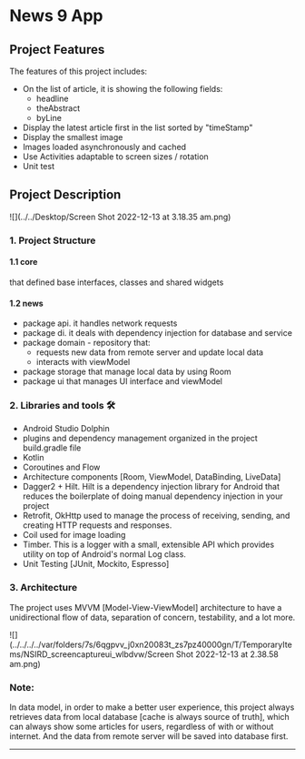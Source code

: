 # News 9 App

## Project Features
The features of this project includes:
* On the list of article, it is showing the following fields:
  * headline
  * theAbstract
  * byLine
* Display the latest article first in the list sorted by "timeStamp"
* Display the smallest image
* Images loaded asynchronously and cached
* Use Activities adaptable to screen sizes / rotation
* Unit test

## Project Description
![](../../Desktop/Screen Shot 2022-12-13 at 3.18.35 am.png)

### 1. Project Structure

#### 1.1 core
that defined base interfaces, classes and shared widgets

#### 1.2 news
- package api. it handles network requests
- package di. it deals with dependency injection for database and service
- package domain - repository that:
  * requests new data from remote server and update local data
  * interacts with viewModel
- package storage that manage local data by using Room
- package ui that manages UI interface and viewModel

### 2. Libraries and tools 🛠

- Android Studio Dolphin
- plugins and dependency management organized in the project build.gradle file
- Kotlin
- Coroutines and Flow
- Architecture components [Room, ViewModel, DataBinding, LiveData]
- Dagger2 + Hilt. Hilt is a dependency injection library for Android that reduces the boilerplate of doing manual dependency injection in your project
- Retrofit, OkHttp used to manage the process of receiving, sending, and creating HTTP requests and responses.
- Coil used for image loading
- Timber. This is a logger with a small, extensible API which provides utility on top of Android's normal Log class.
- Unit Testing [JUnit, Mockito, Espresso]


### 3. Architecture

The project uses MVVM [Model-View-ViewModel] architecture to have a unidirectional flow of data, separation of concern, testability, and a lot more.

![](../../../../var/folders/7s/6qgpvv_j0xn20083t_zs7pz40000gn/T/TemporaryItems/NSIRD_screencaptureui_wlbdvw/Screen Shot 2022-12-13 at 2.38.58 am.png)

### Note:
In data model, in order to make a better user experience, this project always retrieves data from local database [cache is always source of truth], which can always show some articles for users, regardless of with or without internet.
And the data from remote server will be saved into database first. 

--------------------


